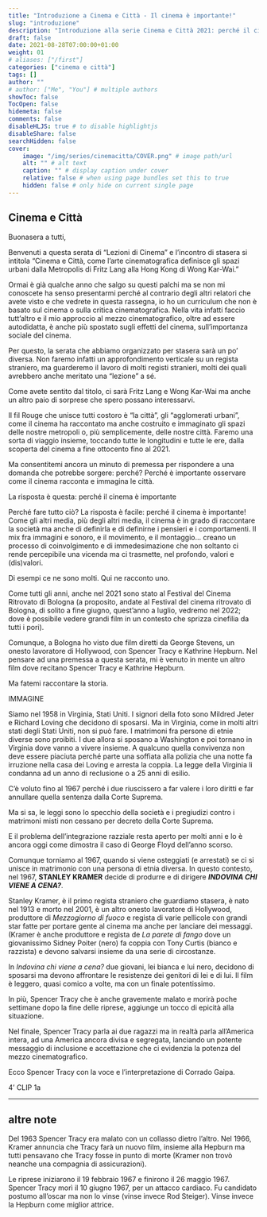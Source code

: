 ```yaml
---
title: "Introduzione a Cinema e Città - Il cinema è importante!"
slug: "introduzione"
description: "Introduzione alla serie Cinema e Città 2021: perché il cinema è importante!"
draft: false
date: 2021-08-28T07:00:00+01:00
weight: 01
# aliases: ["/first"]
categories: ["cinema e città"]
tags: []
author: ""
# author: ["Me", "You"] # multiple authors
showToc: false
TocOpen: false
hidemeta: false
comments: false
disableHLJS: true # to disable highlightjs
disableShare: false
searchHidden: false
cover:
    image: "/img/series/cinemacitta/COVER.png" # image path/url
    alt: "" # alt text
    caption: "" # display caption under cover
    relative: false # when using page bundles set this to true
    hidden: false # only hide on current single page
---
```



## Cinema e Città

Buonasera a tutti,

Benvenuti a questa serata di “Lezioni di Cinema” e l’incontro di stasera si intitola “Cinema e Città, come l’arte cinematografica definisce gli spazi urbani dalla Metropolis di Fritz Lang alla Hong Kong di Wong Kar-Wai.”

Ormai è già qualche anno che salgo su questi palchi ma se non mi conoscete ha senso presentarmi perché al contrario degli altri relatori che avete visto e che vedrete in questa rassegna, io ho un curriculum che non è basato sul cinema o sulla critica cinematografica. Nella vita infatti faccio tutt’altro e il mio approccio al mezzo cinematografico, oltre ad essere autodidatta, è anche più spostato sugli effetti del cinema, sull’importanza sociale del cinema.

Per questo, la serata che abbiamo organizzato per stasera sarà un po’ diversa. Non faremo infatti un approfondimento verticale su un regista straniero, ma guarderemo il lavoro di molti registi stranieri, molti dei quali avrebbero anche meritato una “lezione” a sé.

Come avete sentito dal titolo, ci sarà Fritz Lang e Wong Kar-Wai ma anche un altro paio di sorprese che spero possano interessarvi.

Il fil Rouge che unisce tutti costoro è “la città”, gli “agglomerati urbani”, come il cinema ha raccontato ma anche costruito e immaginato gli spazi delle nostre metropoli o, più semplicemente, delle nostre città. Faremo una sorta di viaggio insieme, toccando tutte le longitudini e tutte le ere, dalla scoperta del cinema a fine ottocento fino al 2021.

Ma consentitemi ancora un minuto di premessa per rispondere a una domanda che potrebbe sorgere: perché? Perché è importante osservare come il cinema racconta e immagina le città.

La risposta è questa: perché il cinema è importante

Perché fare tutto ciò? La risposta è facile: perché il cinema è importante! Come gli altri media, più degli altri media, il cinema è in grado di raccontare la società ma anche di definirla e di definirne i pensieri e i comportamenti. Il mix fra immagini e sonoro, e il movimento, e il montaggio... creano un processo di coinvolgimento e di immedesimazione che non soltanto ci rende percepibile una vicenda ma ci trasmette, nel profondo, valori e (dis)valori.

Di esempi ce ne sono molti. Qui ne racconto uno.

Come tutti gli anni, anche nel 2021 sono stato al Festival del Cinema Ritrovato di Bologna (a proposito, andate al Festival del cinema ritrovato di Bologna, di solito a fine giugno, quest’anno a luglio, vedremo nel 2022; dove è possibile vedere grandi film in un contesto che sprizza cinefilia da tutti i pori).

Comunque, a Bologna ho visto due film diretti da George Stevens, un onesto lavoratore di Hollywood, con Spencer Tracy e Kathrine Hepburn. Nel pensare ad una premessa a questa serata, mi è venuto in mente un altro film dove recitano Spencer Tracy e Kathrine Hepburn.

Ma fatemi raccontare la storia.

IMMAGINE

Siamo nel 1958 in Virginia, Stati Uniti. I signori della foto sono Mildred Jeter e Richard Loving che decidono di sposarsi. Ma in Virginia, come in molti altri stati degli Stati Uniti, non si può fare. I matrimoni fra persone di etnie diverse sono proibiti. I due allora si sposano a Washington e poi tornano in Virginia dove vanno a vivere insieme. A qualcuno quella convivenza non deve essere piaciuta perché parte una soffiata alla polizia che una notte fa irruzione nella casa dei Loving e arresta la coppia. La legge della Virginia li condanna ad un anno di reclusione o a 25 anni di esilio.

C’è voluto fino al 1967 perché i due riuscissero a far valere i loro diritti e far annullare quella sentenza dalla Corte Suprema.

Ma si sa, le leggi sono lo specchio della società e i pregiudizi contro i matrimoni misti non cessano per decreto della Corte Suprema.

E il problema dell’integrazione razziale resta aperto per molti anni e lo è ancora oggi come dimostra il caso di  George Floyd dell’anno scorso.

Comunque torniamo al 1967, quando si viene osteggiati (e arrestati) se ci si unisce in matrimonio con una persona di etnia diversa. In questo contesto, nel 1967, **STANLEY KRAMER** decide di produrre e di dirigere ***INDOVINA CHI VIENE A CENA?***.

Stanley Kramer, è il primo regista straniero che guardiamo stasera, è nato nel 1913 e morto nel 2001, è un altro onesto lavoratore di Hollywood, produttore di *Mezzogiorno di fuoco* e regista di varie pellicole con grandi star fatte per portare gente al cinema ma anche per lanciare dei messaggi. (Kramer è anche produttore e regista de *La parete di fango* dove un giovanissimo Sidney Poiter (nero) fa coppia con Tony Curtis (bianco e razzista) e devono salvarsi insieme da una serie di circostanze.

In *Indovina chi viene a cena?* due giovani, lei bianca e lui nero, decidono di sposarsi ma devono affrontare le resistenze dei genitori di lei e di lui. Il film è leggero, quasi comico a volte, ma con un finale potentissimo.

In più, Spencer Tracy che è anche gravemente malato e morirà poche settimane dopo la fine delle riprese, aggiunge un tocco di epicità alla situazione.

Nel finale, Spencer Tracy parla ai due ragazzi ma in realtà parla all’America intera, ad una America ancora divisa e segregata, lanciando un potente messaggio di inclusione e accettazione che ci evidenzia la potenza del mezzo cinematografico.

Ecco Spencer Tracy con la voce e l’interpretazione di Corrado Gaipa.

4’ CLIP 1a

---

## altre note

Del 1963 Spencer Tracy era malato con un collasso dietro l’altro. Nel 1966, Kramer annuncia che Tracy farà un nuovo film, insieme alla Hepburn ma tutti pensavano che Tracy fosse in punto di morte (Kramer non trovò neanche una compagnia di assicurazioni).

Le riprese iniziarono il 19 febbraio 1967 e finirono il 26 maggio 1967. Spencer Tracy morì il 10 giugno 1967, per un attacco cardiaco. Fu candidato postumo all’oscar ma non lo vinse (vinse invece Rod Steiger). Vinse invece la Hepburn come miglior attrice.

